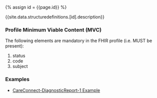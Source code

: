 
{% assign id = {{page.id}} %}

{{site.data.structuredefinitions.[id].description}}

### Profile Minimum Viable Content (MVC) ###

The following elements are mandatory in the FHIR profile (i.e. MUST be present):

1.	status
2.	code
3.	subject

### Examples ###

- [CareConnect-DiagnosticReport-1 Example](CareConnect-DiagnosticReport-Example-1.html)
